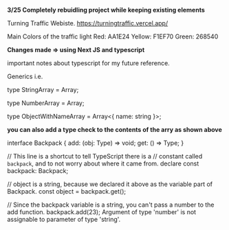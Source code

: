 **3/25 Completely rebuidling project while keeping existing elements**

Turning Traffic Webiste. 
https://turningtraffic.vercel.app/

Main Colors of the traffic light
Red: AA1E24 Yellow: F1EF70 Green: 268540

**Changes made => using Next JS and typescript**

important notes about typescript for my future reference. 

Generics i.e. 

type StringArray = Array<string>;
  
type NumberArray = Array<number>;
  
type ObjectWithNameArray = Array<{ name: string }>;

**you can also add a type check to the contents of the arry as shown above**

interface Backpack<Type> {
  add: (obj: Type) => void;
  get: () => Type;
}

// This line is a shortcut to tell TypeScript there is a
// constant called `backpack`, and to not worry about where it came from.
declare const backpack: Backpack<string>;

// object is a string, because we declared it above as the variable part of Backpack.
const object = backpack.get();

// Since the backpack variable is a string, you can't pass a number to the add function.
backpack.add(23);
Argument of type 'number' is not assignable to parameter of type 'string'.
